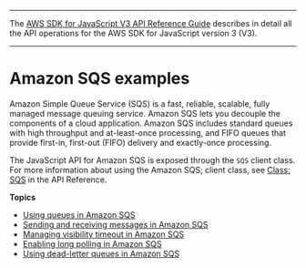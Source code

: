 --------

 The [AWS SDK for JavaScript V3 API Reference Guide](https://docs.aws.amazon.com/AWSJavaScriptSDK/v3/latest/index.html) describes in detail all the API operations for the AWS SDK for JavaScript version 3 \(V3\)\. 

--------

# Amazon SQS examples<a name="sqs-examples"></a>

Amazon Simple Queue Service \(SQS\) is a fast, reliable, scalable, fully managed message queuing service\. Amazon SQS lets you decouple the components of a cloud application\. Amazon SQS includes standard queues with high throughput and at\-least\-once processing, and FIFO queues that provide first\-in, first\-out \(FIFO\) delivery and exactly\-once processing\.



The JavaScript API for Amazon SQS is exposed through the `SQS` client class\. For more information about using the Amazon SQS; client class, see [Class: SQS](https://docs.aws.amazon.com/AWSJavaScriptSDK/v3/latest/clients/client-sqs/classes/sqs.html) in the API Reference\.

**Topics**
+ [Using queues in Amazon SQS](sqs-examples-using-queues.md)
+ [Sending and receiving messages in Amazon SQS](sqs-examples-send-receive-messages.md)
+ [Managing visibility timeout in Amazon SQS](sqs-examples-managing-visibility-timeout.md)
+ [Enabling long polling in Amazon SQS](sqs-examples-enable-long-polling.md)
+ [Using dead\-letter queues in Amazon SQS](sqs-examples-dead-letter-queues.md)